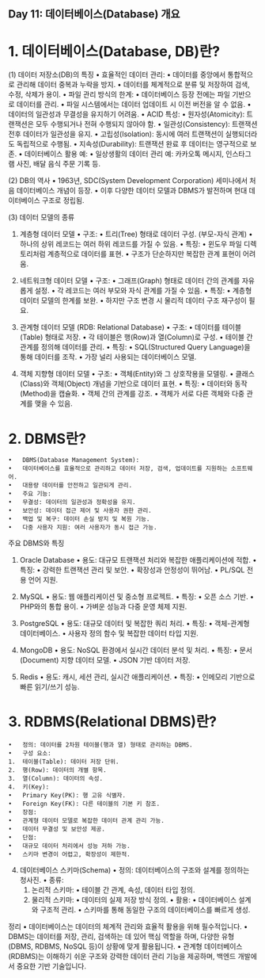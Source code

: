 ## Day 11: 데이터베이스(Database) 개요

# 1. 데이터베이스(Database, DB)란?
(1) 데이터 저장소(DB)의 특징
	•	효율적인 데이터 관리:
	•	데이터를 중앙에서 통합적으로 관리해 데이터 중복과 누락을 방지.
	•	데이터를 체계적으로 분류 및 저장하여 검색, 수정, 삭제가 용이.
	•	파일 관리 방식의 한계:
	•	데이터베이스 등장 전에는 파일 기반으로 데이터를 관리.
	•	파일 시스템에서는 데이터 업데이트 시 이전 버전을 알 수 없음.
	•	데이터의 일관성과 무결성을 유지하기 어려움.
	•	ACID 특성:
	•	원자성(Atomicity): 트랜잭션은 모두 수행되거나 전혀 수행되지 않아야 함.
	•	일관성(Consistency): 트랜잭션 전후 데이터가 일관성을 유지.
	•	고립성(Isolation): 동시에 여러 트랜잭션이 실행되더라도 독립적으로 수행됨.
	•	지속성(Durability): 트랜잭션 완료 후 데이터는 영구적으로 보존.
	•	데이터베이스 활용 예:
	•	일상생활의 데이터 관리 예: 카카오톡 메시지, 인스타그램 사진, 배달 음식 주문 기록 등.

(2) DB의 역사
	•	1963년, SDC(System Development Corporation) 세미나에서 처음 데이터베이스 개념이 등장.
	•	이후 다양한 데이터 모델과 DBMS가 발전하며 현대 데이터베이스 구조로 정립됨.

(3) 데이터 모델의 종류
1. 계층형 데이터 모델
	•	구조:
	•	트리(Tree) 형태로 데이터 구성. (부모-자식 관계)
	•	하나의 상위 레코드는 여러 하위 레코드를 가질 수 있음.
	•	특징:
	•	윈도우 파일 디렉토리처럼 계층적으로 데이터를 표현.
	•	구조가 단순하지만 복잡한 관계 표현이 어려움.

2. 네트워크형 데이터 모델
	•	구조:
	•	그래프(Graph) 형태로 데이터 간의 관계를 자유롭게 설정.
	•	각 레코드는 여러 부모와 자식 관계를 가질 수 있음.
	•	특징:
	•	계층형 데이터 모델의 한계를 보완.
	•	하지만 구조 변경 시 물리적 데이터 구조 재구성이 필요.

3. 관계형 데이터 모델 (RDB: Relational Database)
	•	구조:
	•	데이터를 테이블(Table) 형태로 저장.
	•	각 테이블은 행(Row)과 열(Column)로 구성.
	•	테이블 간 관계를 정의해 데이터를 관리.
	•	특징:
	•	SQL(Structured Query Language)을 통해 데이터를 조작.
	•	가장 널리 사용되는 데이터베이스 모델.

4. 객체 지향형 데이터 모델
	•	구조:
	•	객체(Entity)와 그 상호작용을 모델링.
	•	클래스(Class)와 객체(Object) 개념을 기반으로 데이터 표현.
	•	특징:
	•	데이터와 동작(Method)을 캡슐화.
	•	객체 간의 관계를 강조.
	•	객체가 서로 다른 객체와 다중 관계를 맺을 수 있음.

# 2. DBMS란?

	•	DBMS(Database Management System):
	•	데이터베이스를 효율적으로 관리하고 데이터 저장, 검색, 업데이트를 지원하는 소프트웨어.
	•	대용량 데이터를 안전하고 일관되게 관리.
	•	주요 기능:
	•	무결성: 데이터의 일관성과 정확성을 유지.
	•	보안성: 데이터 접근 제어 및 사용자 권한 관리.
	•	백업 및 복구: 데이터 손실 방지 및 복원 기능.
	•	다중 사용자 지원: 여러 사용자가 동시 접근 가능.

주요 DBMS와 특징
1. Oracle Database
	•	용도: 대규모 트랜잭션 처리와 복잡한 애플리케이션에 적합.
	•	특징:
	•	강력한 트랜잭션 관리 및 보안.
	•	확장성과 안정성이 뛰어남.
	•	PL/SQL 전용 언어 지원.

2. MySQL
	•	용도: 웹 애플리케이션 및 중소형 프로젝트.
	•	특징:
	•	오픈 소스 기반.
	•	PHP와의 통합 용이.
	•	가벼운 성능과 다중 운영 체제 지원.

3. PostgreSQL
	•	용도: 대규모 데이터 및 복잡한 쿼리 처리.
	•	특징:
	•	객체-관계형 데이터베이스.
	•	사용자 정의 함수 및 복잡한 데이터 타입 지원.

4. MongoDB
	•	용도: NoSQL 환경에서 실시간 데이터 분석 및 처리.
	•	특징:
	•	문서(Document) 지향 데이터 모델.
	•	JSON 기반 데이터 저장.

5. Redis
	•	용도: 캐시, 세션 관리, 실시간 애플리케이션.
	•	특징:
	•	인메모리 기반으로 빠른 읽기/쓰기 성능.

# 3. RDBMS(Relational DBMS)란?
	•	정의: 데이터를 2차원 테이블(행과 열) 형태로 관리하는 DBMS.
	•	구성 요소:
	1.	테이블(Table): 데이터 저장 단위.
	2.	행(Row): 데이터의 개별 항목.
	3.	열(Column): 데이터의 속성.
	4.	키(Key):
	•	Primary Key(PK): 행 고유 식별자.
	•	Foreign Key(FK): 다른 테이블의 기본 키 참조.
	•	장점:
	•	관계형 데이터 모델로 복잡한 데이터 관계 관리 가능.
	•	데이터 무결성 및 보안성 제공.
	•	단점:
	•	대규모 데이터 처리에서 성능 저하 가능.
	•	스키마 변경이 어렵고, 확장성이 제한적.

4. 데이터베이스 스키마(Schema)
	•	정의: 데이터베이스의 구조와 설계를 정의하는 청사진.
	•	종류:
	1.	논리적 스키마:
	•	테이블 간 관계, 속성, 데이터 타입 정의.
	2.	물리적 스키마:
	•	데이터의 실제 저장 방식 정의.
	•	활용:
	•	데이터베이스 설계와 구조적 관리.
	•	스키마를 통해 동일한 구조의 데이터베이스를 빠르게 생성.

정리
	•	데이터베이스는 데이터의 체계적 관리와 효율적 활용을 위해 필수적입니다.
	•	DBMS는 데이터를 저장, 관리, 검색하는 데 있어 핵심 역할을 하며, 다양한 유형(DBMS, RDBMS, NoSQL 등)이 상황에 맞게 활용됩니다.
	•	관계형 데이터베이스(RDBMS)는 이해하기 쉬운 구조와 강력한 데이터 관리 기능을 제공하며, 백엔드 개발에서 중요한 기반 기술입니다.